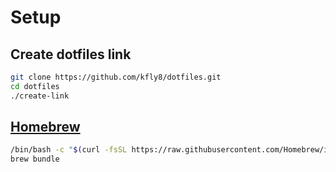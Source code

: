 # Setup

## Create dotfiles link

```sh
git clone https://github.com/kfly8/dotfiles.git
cd dotfiles
./create-link
```

## [Homebrew](https://brew.sh)

```sh
/bin/bash -c "$(curl -fsSL https://raw.githubusercontent.com/Homebrew/install/HEAD/install.sh)"
brew bundle
```
